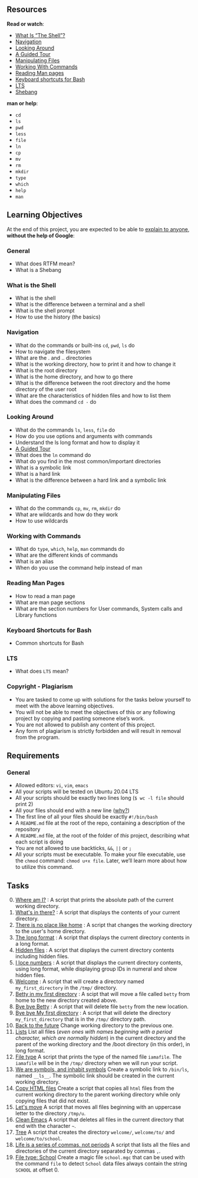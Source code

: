 <div class="panel-body">
  <p>
    <img
      src="https://s3.amazonaws.com/intranet-projects-files/holbertonschool-sysadmin_devops/205/image.jpg"
      alt=""
      loading="lazy"
      style=""
    />
  </p>

  <h2>Resources</h2>

  <p><strong>Read or watch</strong>:</p>

  <ul>
    <li>
      <a
        href="/rltoken/vwO91sqNBgRL03BLu-ueiA"
        title='What Is "The Shell"?'
        target="_blank"
        >What Is “The Shell”?</a
      >
    </li>
    <li>
      <a
        href="/rltoken/iblidp7yp6i-QpT8rDXHaA"
        title="Navigation"
        target="_blank"
        >Navigation</a
      >
    </li>
    <li>
      <a
        href="/rltoken/xEKUCnQsMH0esQ6fJU5vLA"
        title="Looking Around"
        target="_blank"
        >Looking Around</a
      >
    </li>
    <li>
      <a
        href="/rltoken/HUhQ73fFR1GOC5nb4r-mDw"
        title="A Guided Tour"
        target="_blank"
        >A Guided Tour</a
      >
    </li>
    <li>
      <a
        href="/rltoken/olv-1tj4d1LA57Z0PrLNvw"
        title="Manipulating Files"
        target="_blank"
        >Manipulating Files</a
      >
    </li>
    <li>
      <a
        href="/rltoken/zUtux3Pm0BkvtwXzbTtkmA"
        title="Working With Commands"
        target="_blank"
        >Working With Commands</a
      >
    </li>
    <li>
      <a
        href="/rltoken/rddGdsqLf8_kRzp12RaD4A"
        title="Reading Man pages"
        target="_blank"
        >Reading Man pages</a
      >
    </li>
    <li>
      <a
        href="/rltoken/AGxMxuS5IeW8VmEvJyhwvw"
        title="Keyboard shortcuts for Bash"
        target="_blank"
        >Keyboard shortcuts for Bash</a
      >
    </li>
    <li><a href="https://wiki.ubuntu.com/LTS" target="_blank">LTS</a></li>
    <li>
      <a href="/rltoken/cE8ZA3kgEaFhB-IDNv31bQ" title="Shebang" target="_blank"
        >Shebang</a
      >
    </li>
  </ul>

  <p><strong>man or help</strong>:</p>

  <ul>
    <li><code>cd</code></li>
    <li><code>ls</code></li>
    <li><code>pwd</code></li>
    <li><code>less</code></li>
    <li><code>file</code></li>
    <li><code>ln</code></li>
    <li><code>cp</code></li>
    <li><code>mv</code></li>
    <li><code>rm</code></li>
    <li><code>mkdir</code></li>
    <li><code>type</code></li>
    <li><code>which</code></li>
    <li><code>help</code></li>
    <li><code>man</code></li>
  </ul>

  <h2>Learning Objectives</h2>

  <p>
    At the end of this project, you are expected to be able to
    <a
      href="/rltoken/02rKNnoj4VMlA7BHYppIQg"
      title="explain to anyone"
      target="_blank"
      >explain to anyone</a
    >, <strong>without the help of Google</strong>:
  </p>

  <h3>General</h3>

  <ul>
    <li>What does RTFM mean?</li>
    <li>What is a Shebang</li>
  </ul>

  <h3>What is the Shell</h3>

  <ul>
    <li>What is the shell</li>
    <li>What is the difference between a terminal and a shell</li>
    <li>What is the shell prompt</li>
    <li>How to use the history (the basics)</li>
  </ul>

  <h3>Navigation</h3>

  <ul>
    <li>
      What do the commands or built-ins <code>cd</code>, <code>pwd</code>,
      <code>ls</code> do
    </li>
    <li>How to navigate the filesystem</li>
    <li>What are the . and .. directories</li>
    <li>What is the working directory, how to print it and how to change it</li>
    <li>What is the root directory</li>
    <li>What is the home directory, and how to go there</li>
    <li>
      What is the difference between the root directory and the home directory
      of the user root
    </li>
    <li>What are the characteristics of hidden files and how to list them</li>
    <li>What does the command <code>cd -</code> do</li>
  </ul>

  <h3>Looking Around</h3>

  <ul>
    <li>
      What do the commands <code>ls</code>, <code>less</code>,
      <code>file</code> do
    </li>
    <li>How do you use options and arguments with commands</li>
    <li>Understand the ls long format and how to display it</li>
    <li>
      <a
        href="/rltoken/HUhQ73fFR1GOC5nb4r-mDw"
        title="A Guided Tour"
        target="_blank"
        >A Guided Tour</a
      >
    </li>
    <li>What does the <code>ln</code> command do</li>
    <li>What do you find in the most common/important directories</li>
    <li>What is a symbolic link</li>
    <li>What is a hard link</li>
    <li>What is the difference between a hard link and a symbolic link</li>
  </ul>

  <h3>Manipulating Files</h3>

  <ul>
    <li>
      What do the commands <code>cp</code>, <code>mv</code>, <code>rm</code>,
      <code>mkdir</code> do
    </li>
    <li>What are wildcards and how do they work</li>
    <li>How to use wildcards</li>
  </ul>

  <h3>Working with Commands</h3>

  <ul>
    <li>
      What do <code>type</code>, <code>which</code>, <code>help</code>,
      <code>man</code> commands do
    </li>
    <li>What are the different kinds of commands</li>
    <li>What is an alias</li>
    <li>When do you use the command help instead of man</li>
  </ul>

  <h3>Reading Man Pages</h3>

  <ul>
    <li>How to read a man page</li>
    <li>What are man page sections</li>
    <li>
      What are the section numbers for User commands, System calls and Library
      functions
    </li>
  </ul>

  <h3>Keyboard Shortcuts for Bash</h3>

  <ul>
    <li>Common shortcuts for Bash</li>
  </ul>

  <h3>LTS</h3>

  <ul>
    <li>What does <code>LTS</code> mean?</li>
  </ul>

  <h3>Copyright - Plagiarism</h3>

  <ul>
    <li>
      You are tasked to come up with solutions for the tasks below yourself to
      meet with the above learning objectives.
    </li>
    <li>
      You will not be able to meet the objectives of this or any following
      project by copying and pasting someone else’s work.
    </li>
    <li>You are not allowed to publish any content of this project.</li>
    <li>
      Any form of plagiarism is strictly forbidden and will result in removal
      from the program.
    </li>
  </ul>

  <h2>Requirements</h2>

  <h3>General</h3>

  <ul>
    <li>
      Allowed editors: <code>vi</code>, <code>vim</code>, <code>emacs</code>
    </li>
    <li>All your scripts will be tested on Ubuntu 20.04 LTS</li>
    <li>
      All your scripts should be exactly two lines long (<code
        >$ wc -l file</code
      >
      should print 2)
    </li>
    <li>
      All your files should end with a new line (<a
        href="http://unix.stackexchange.com/questions/18743/whats-the-point-in-adding-a-new-line-to-the-end-of-a-file/18789"
        >why?</a
      >)
    </li>
    <li>
      The first line of all your files should be exactly
      <code>#!/bin/bash</code>
    </li>
    <li>
      A <code>README.md</code> file at the root of the repo, containing a
      description of the repository
    </li>
    <li>
      A <code>README.md</code> file, at the root of the folder of
      <em>this</em> project, describing what each script is doing
    </li>
    <li>
      You are not allowed to use backticks, <code>&amp;&amp;</code>,
      <code>||</code> or <code>;</code>
    </li>
    <li>
      All your scripts must be executable. To make your file executable, use the
      <code>chmod</code> command: <code>chmod u+x file</code>. Later, we’ll
      learn more about how to utilize this command.
    </li>
  </ul>
  
  <h2 class="gap">Tasks</h2>
  
  0. [Where am I?](./0-current_working_directory) : A script that prints the absolute path of the current working directory.
  1. [What's in there?](./1-listit) : A script that displays the contents of your current directory.
  2. [There is no place like home](./2-bring_me_home) : A script that changes the working directory to the user's home directory.
  3. [The long format](./3-listfiles) : A script that displays the current directory contents in a long format.
  4. [Hidden files](./4-listmorefiles) : A script that displays the current directory contents including hidden files.
  5. [I loce numbers](./5-listfilesdigitonly) : A script that displays the current directory contents, using long format, while displaying group IDs in numeral and show hidden files.
  6. [Welcome](./6-firstdirectory) : A script that will create a directory named `my_first_directory` in the `/tmp/` directory.
  7. [Betty in my first directory](./7-movethatfile) : A scipt that will move a file called `betty` from home to the new directory created above.
  8. [Bye bye Betty](./8-firstdelete) : A script that will delete file `betty` from the new location.
  9. [Bye bye My first directory](./9-firstdirdeletion) : A script that will delete the directory `my_first_directory` that is in the `/tmp/` directory path.
  10. [Back to the future](./10-back) Change working directory to the previous one.
  11. [Lists](./11-lists) List all files (*even ones with names beginning with a period character, which are normally hidden*) in the current directory and the parent of the working directory and the /boot directory (in this order), in long format.
  12. [File type](./12-file_type) A script that prints the type of the named file `iamafile`. The `iamafile` will be in the `/tmp/` directory when we will run your script.
  13. [We are symbols, and inhabit symbols](./13-symbolic_link) Create a symbolic link to `/bin/ls`, named `__ls__`. The symbolic link should be created in the current working directory.
  14. [Copy HTML files](./14-copy_html) Create a script that copies all `html` files from the current working directory to the parent working directory while only copying files that did not exist.
  15. [Let's move](./100-lets_move) A script that moves all files beginning with an uppercase letter to the directory `/tmp/u`.
  16. [Clean Emacs](./101-clean_emacs) A script that deletes all files in the current directory that end with the character `~`.
  17. [Tree](./102-tree) A script that creates the directory `welcome/`, `welcome/to/` and `welcome/to/school`.
  18. [Life is a series of commas, not periods](./103-commas) A script that lists all the files and directories of the current directory separated by commas `,`.
  19. [File type: School](./school.mgc) Create a magic file `school.mgc` that can be used with the command `file` to detect `School` data files always contain the string `SCHOOL` at offset 0.
  
</div>
